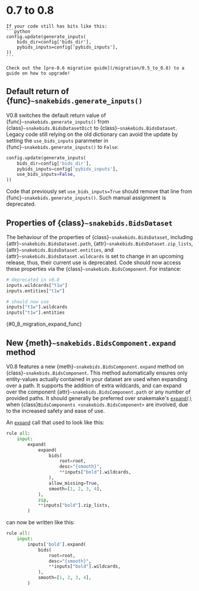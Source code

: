 # 0.7 to 0.8

````{warning}
If your code still has bits like this:
```python
config.update(generate_inputs(
    bids_dir=config['bids_dir'],
    pybids_inputs=config['pybids_inputs'],
))
```

Check out the [pre-0.6 migration guide](/migration/0.5_to_0.8) to a guide on how to upgrade!
````



## Default return of {func}`~snakebids.generate_inputs()`

V0.8 switches the default return value of {func}`~snakebids.generate_inputs()` from {class}`~snakebids.BidsDatasetDict` to {class}`~snakebids.BidsDataset`. Legacy code still relying on the old dictionary can avoid the update by setting the `use_bids_inputs` pararmeter in {func}`~snakebids.generate_inputs()` to `False`:

```python
config.update(generate_inputs(
    bids_dir=config['bids_dir'],
    pybids_inputs=config['pybids_inputs'],
    use_bids_inputs=False,
))
```

Code that previously set `use_bids_inputs=True` should remove that line from {func}`~snakebids.generate_inputs()`. Such manual assignment is deprecated.

## Properties of {class}`~snakebids.BidsDataset`

The behaviour of the properties of {class}`~snakebids.BidsDataset`, including {attr}`~snakebids.BidsDataset.path`, {attr}`~snakebids.BidsDataset.zip_lists`, {attr}`~snakebids.BidsDataset.entities`, and {attr}`~snakebids.BidsDataset.wildcards` is set to change in an upcoming release, thus, their current use is deprecated. Code should now access these properties via the {class}`~snakebids.BidsComponent`. For instance:

```py
# deprecated in v0.8
inputs.wildcards["t1w"]
inputs.entities["t1w"]

# should now use
inputs["t1w"].wildcards
inputs["t1w"].entities
```

{#0_8_migration_expand_func}
## New {meth}`~snakebids.BidsComponent.expand` method

V0.8 features a new {meth}`~snakebids.BidsComponent.expand` method on {class}`~snakebids.BidsComponent`. This method automatically ensures only entity-values actually contained in your dataset are used when expanding over a path. It supports the addition of extra wildcards, and can expand over the component {attr}`~snakebids.BidsComponent.path` or any number of provided paths. It should generally be preferred over snakemake's [`expand()`](#snakefiles_expand) when {class}`BidsComponents <snakebids.BidsComponent>` are involved, due to the increased safety and ease of use.

An [`expand`](#snakefiles_expand) call that used to look like this:

```py
rule all:
    input:
        expand(
            expand(
                bids(
                    root=root,
                    desc="{smooth}",
                    **inputs["bold"].wildcards,
                ),
                allow_missing=True,
                smooth=[1, 2, 3, 4],
            ),
            zip,
            **inputs["bold"].zip_lists,
        )
```

can now be written like this:

```py
rule all:
    input:
        inputs['bold'].expand(
            bids(
                root=root,
                desc="{smooth}",
                **inputs["bold"].wildcards,
            ),
            smooth=[1, 2, 3, 4],
        )
```
